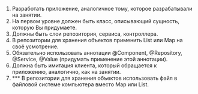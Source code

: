 1. Разработать приложение, аналогичное тому, которое разрабатывали на занятии.
2. На первом уровне должен быть класс, описывающий сущность, которую Вы придумаете.
3. Должны быть слои репозитория, сервиса, контроллера.
4. В репозитории для хранения объектов применить List или Map на своё усмотрение.
5. Обязательно использовать аннотации @Component, @Repository, @Service, @Value (придумать применение этой аннотации).
6. Должна быть имитация клиента, который обращается к приложению, аналогично, как на занятии.
7. *** В репозитории для хранения объектов использовать файл в файловой системе компьютера вместо Map или List.